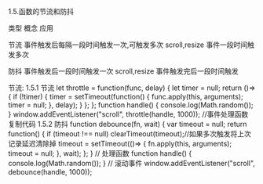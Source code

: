 1.5.函数的节流和防抖

类型
概念
应用

节流
事件触发后每隔一段时间触发一次,可触发多次
scroll,resize 事件一段时间触发多次

防抖
事件触发后一段时间触发一次
scroll,resize 事件触发完后一段时间触发

节流:
1.5.1 节流
let throttle = function(func, delay) {
let timer = null;
return ()=> {
if (!timer) {
timer = setTimeout(function() {
func.apply(this, arguments);
timer = null;
}, delay);
}
};
};
function handle() {
console.log(Math.random());
}
window.addEventListener("scroll", throttle(handle, 1000)); //事件处理函数
复制代码
1.5.2 防抖
function debounce(fn, wait) {
var timeout = null;
return function() {
if (timeout !== null) clearTimeout(timeout);//如果多次触发将上次记录延迟清除掉
timeout = setTimeout(()=> {
fn.apply(this, arguments);
timeout = null;
}, wait);
};
}
// 处理函数
function handle() {
console.log(Math.random());
}
// 滚动事件
window.addEventListener("scroll", debounce(handle, 1000));
